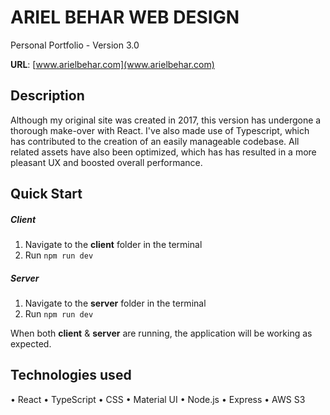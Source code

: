 # ARIEL BEHAR WEB DESIGN

Personal Portfolio - Version 3.0 

**URL**: [www.arielbehar.com](www.arielbehar.com)

## Description

Although my original site was created in 2017, this version has undergone a thorough make-over with React. I've also made use of Typescript, which has contributed to the creation of an easily manageable codebase. All related assets have also been optimized, which has has resulted in a more pleasant UX and boosted overall performance.

## Quick Start

##### Client

1. Navigate to the **client** folder in the terminal
2. Run `npm run dev`

##### Server

1. Navigate to the **server** folder in the terminal
2. Run `npm run dev`

When both **client** & **server** are running, the application will be working as expected. 

## Technologies used

• React • TypeScript • CSS • Material UI • Node.js • Express • AWS S3